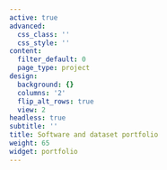 ```yaml
---
active: true
advanced:
  css_class: ''
  css_style: ''
content:
  filter_default: 0
  page_type: project
design:
  background: {}
  columns: '2'
  flip_alt_rows: true
  view: 2
headless: true
subtitle: ''
title: Software and dataset portfolio
weight: 65
widget: portfolio
---
```


